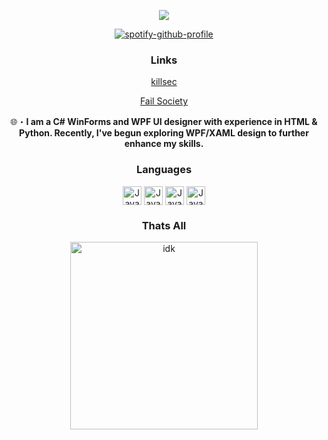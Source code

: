 <p align="center">
  <a href="https://intruder.lol/"><img src="https://readme-typing-svg.herokuapp.com?font=VT323&size=100&color=7100FF&center=true&width=1200&height=140&lines=K+I+L+L+S+L+V+T;X+V+I+I+I"></a>
</p>

<div align="center">

[![spotify-github-profile](https://spotify-github-profile.kittinanx.com/api/view?uid=kcvvm103s1z8d9ggoyscwrvxl&cover_image=true&theme=novatorem&show_offline=false&background_color=121212&interchange=false&bar_color=53b14f&bar_color_cover=false)](https://github.com/kittinan/spotify-github-profile)

 ### Links
[killsec](https://killsec.lol/)

[Fail Society](https://killsec.lol/)

🌐・**I am a C# WinForms and WPF UI designer with experience in HTML & Python. Recently, I've begun exploring WPF/XAML design to further enhance my skills.** 

### Languages
<img align="center" alt="Java" width="30px" src="https://cdn.jsdelivr.net/gh/devicons/devicon/icons/csharp/csharp-original.svg" />
<img align="center" alt="Java" width="30px" src="https://cdn.jsdelivr.net/gh/devicons/devicon/icons/python/python-original.svg" />
<img align="center" alt="Java" width="30px" src="https://cdn.jsdelivr.net/gh/devicons/devicon/icons/c/c-original.svg" />
<img align="center" alt="Java" width="30px" src="https://upload.wikimedia.org/wikipedia/commons/thumb/6/61/HTML5_logo_and_wordmark.svg/130px-HTML5_logo_and_wordmark.svg.png" />

### Thats All
<img align="center" alt="idk" width="300px" src="https://cdn.discordapp.com/attachments/1339406595700031578/1400572049008885830/snaplytics_converted_gif.gif?ex=688dc89d&is=688c771d&hm=4fcdf52e386b81f13e3ac8a71415e095366c97adc90bd31cc8cd68e9cc164cb9&" />
